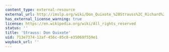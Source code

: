 ```yaml
---
content_type: external-resource
external_url: http://imslp.org/wiki/Don_Quixote_%28Strauss%2C_Richard%29
has_external_license_warning: true
license: https://en.wikipedia.org/wiki/All_rights_reserved
status: ''
title: 'Strauss: Don Quixote'
uid: 713e7374-12af-456c-85c8-e35069f559e1
wayback_url: ''
---
```

